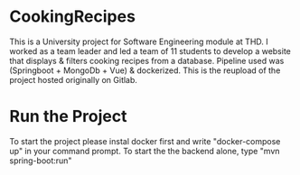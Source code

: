 # CookingRecipes
This is a University project for Software Engineering module at THD. I worked as a team leader and led a team of 11 students to develop a website that displays &amp; filters cooking recipes from a database. Pipeline used was (Springboot + MongoDb + Vue) &amp; dockerized. This is the reupload of the project hosted originally on Gitlab. 

# Run the Project
To start the project please instal docker first and write "docker-compose up" in your command prompt. 
To start the the backend alone, type "mvn spring-boot:run"  
